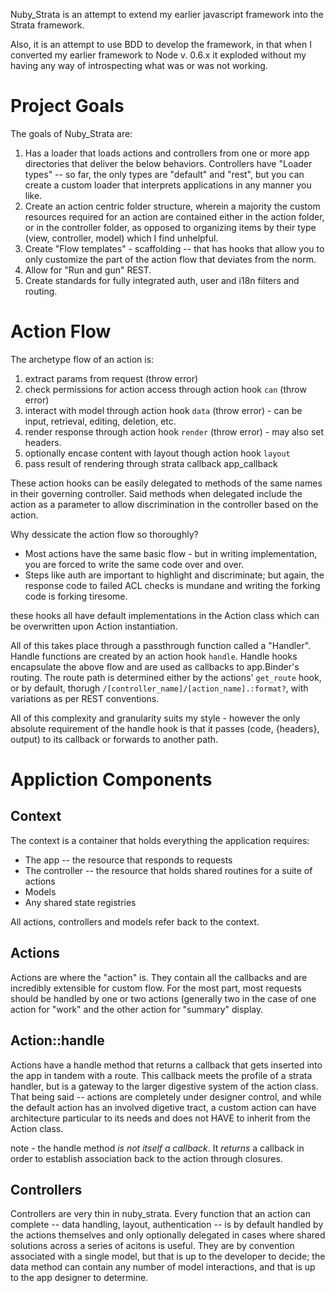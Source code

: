 Nuby_Strata is an attempt to extend my earlier javascript framework into the Strata framework.

Also, it is an attempt to use BDD to develop the framework, in that when I converted my earlier
framework to Node v. 0.6.x it exploded without my having any way of introspecting what was or was
not working.

# Project Goals

The goals of Nuby_Strata are:

1. Has a loader that loads actions and controllers from one or more app directories that deliver the
    below behaviors. Controllers have "Loader types" -- so far, the only types are "default" and "rest",
    but you can create a custom loader that interprets applications in any manner you like.
2. Create an action centric folder structure, wherein a majority the custom resources
    required for an action are contained either in the action folder,
    or in the controller folder, as opposed to organizing items by their type (view, controller, model)
    which I find unhelpful.
3. Create "Flow templates" - scaffolding -- that has hooks that allow you to only customize the
    part of the action flow that deviates from the norm.
4. Allow for "Run and gun" REST.
5. Create standards for fully integrated auth, user and i18n filters and routing.

# Action Flow

The archetype flow of an action is:

1. extract params from request (throw error)
2. check permissions for action access through action hook `can` (throw error)
3. interact with model through action hook `data` (throw error) - can be input, retrieval, editing, deletion, etc.
4. render response through action hook `render` (throw error) - may also set headers.
5. optionally encase content with layout though action hook `layout`
6. pass result of rendering through strata callback app_callback

These action hooks can be easily delegated to methods of the same names in their governing controller.
Said methods when delegated include the action as a parameter to allow discrimination in the controller
based on the action.

Why dessicate the action flow so thoroughly?

  * Most actions have the same basic flow - but in writing implementation, you are forced to write the same
    code over and over.
  * Steps like auth are important to highlight and discriminate; but again, the response code to failed
    ACL checks is mundane and writing the forking code is forking tiresome.

these hooks all have default implementations in the Action class which can be overwritten upon
Action instantiation.

All of this takes place through a passthrough function called a "Handler".
Handle functions are created by an action hook `handle`. Handle hooks encapsulate the above flow
and are used as callbacks to app.Binder's routing. The route path is determined either by the actions'
`get_route` hook, or by default, thorugh `/[controller_name]/[action_name].:format?`, with variations
as per REST conventions.

All of this complexity and granularity suits my style - however the only absolute requirement of the handle
hook is that it passes (code, {headers}, output) to its callback or forwards to another path.

# Appliction Components

## Context

The context is a container that holds everything the application requires:

  * The app -- the resource that responds to requests
  * The controller -- the resource that holds shared routines for a suite of actions
  * Models
  * Any shared state registries

All actions, controllers and models refer back to the context. 

## Actions 
Actions are where the "action" is. They contain all the callbacks and are incredibly extensible for custom flow. 
For the most part, most requests should be handled by one or two actions (generally two in the case of one action for
"work" and the other action for "summary" display. 
## Action::handle

Actions have a handle method that returns a callback that gets inserted into the app in tandem with a route. 
This callback meets the profile of a strata handler, but is a gateway to the larger digestive system of the action class. 
That being said -- actions are completely under designer control, and while the default action has an involved digetive tract,
a custom action can have architecture particular to its needs and does not HAVE to inherit from the Action class. 

note - the handle method _is not itself a callback_. It *returns* a callback in order 
to establish association back to the action through closures.

## Controllers
Controllers are very thin in nuby_strata. Every function that an action can complete -- data handling, layout, 
authentication -- is by default handled by the actions themselves and only optionally delegated in cases where 
shared solutions across a series of acitons is useful. They are by convention associated with a single model, but
that is up to the developer to decide; the data method can contain any number of model interactions, and that
is up to the app designer to determine. 